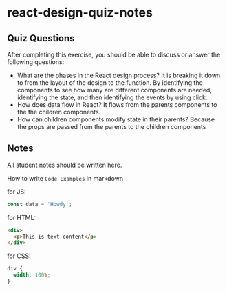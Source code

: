 # react-design-quiz-notes

## Quiz Questions

After completing this exercise, you should be able to discuss or answer the following questions:

- What are the phases in the React design process?
  It is breaking it down to from the layout of the design to the function. By identifying the components to see how many are different components are needed, identifying the state, and then identifying the events by using click.
- How does data flow in React?
  It flows from the parents components to the the children components.
- How can children components modify state in their parents?
  Because the props are passed from the parents to the children components

## Notes

All student notes should be written here.

How to write `Code Examples` in markdown

for JS:

```js
const data = 'Howdy';
```

for HTML:

```html
<div>
  <p>This is text content</p>
</div>
```

for CSS:

```css
div {
  width: 100%;
}
```
